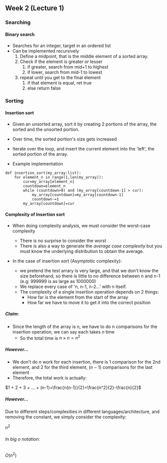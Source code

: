 
## Week 2 (Lecture 1)

### Searching

#### Binary search

- Searches for an integer, target in an ordered list
- Can be implemented recursively
    1. Define a midpoint, that is the middle element of a sorted array. 
    2. Check if the element is greater or lesser
        1. if greater, search from mid+1 to highest
        2. if lower, search from mid-1 to lowest
    3. repeat until you get to the final element
        1. if that element is equal, ret true
        2. else return false

### Sorting

#### Insertion sort

- Given an unsorted array, sort it by creating 2 portions of the array, the sorted and the unsorted portion.
- Over time, the sorted portion's size gets increased
- Iterate over the loop, and insert the current element into the 'left', the sorted portion of the array. 

- Example implementation

```
def insertion_sort(my_array:list):
    for element_n in range(1,len(my_array)):
        cur=my_array[element_n]
        countdown=element_n
        while (countdown>0) and (my_array[countdown-1] > cur):
            my_array[countdown]=my_array[countdown-1]
            countdown-=1
        my_array[countdown]=cur
```

#### Complexity of Insertion sort

- When doing complexity analysis, we must consider the worst-case complexity
    - There is no surprise to consider the worst
    - There is also a way to generate the *average case complexity* but you must know the underlying distribution to obtain the average.

- In the case of insertion sort (Asymptotic complexity):
    - we pretend the test arrary is very large, and that we don't know the size beforehand, so there is little to no difference between n and n-1 (e.g: 999999 is as large as 1000000)
    - We replace every case of 'n, n-1, n-2...' with n itself.
    - The complexity of a single insertion operation depends on 2 things:
        - How far is the element from the start of the array 
        - How far we have to move it to get it into the correct position

##### Claim:

- Since the length of the array is n, we have to do n comparisons for the insertion operation, we can say each takes *n* time
    - So the total time is $n\times n=n^{2}$

##### However...

- We don't do *n* work for each insertion, there is 1 comparison for the 2nd element, and 2 for the third element, $(n-1)$ comparisons for the last element
- Therefore, the total work is actually:

$1 + 2 + 3 + ... + (n-1)=\frac{n(n-1)}{2}=\frac{n^2}{2}-\frac{n}{2}$

##### However...

Due to different steps/complexities in different languages/architecture, and removing the constant, we simply consider the complexity:

$n^{2}$

###### In big o notation:

$O\left(n^{2}\right)$






